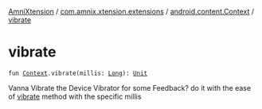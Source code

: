 [AmniXtension](../../index.md) / [com.amnix.xtension.extensions](../index.md) / [android.content.Context](index.md) / [vibrate](./vibrate.md)

# vibrate

`fun `[`Context`](https://developer.android.com/reference/android/content/Context.html)`.vibrate(millis: `[`Long`](https://kotlinlang.org/api/latest/jvm/stdlib/kotlin/-long/index.html)`): `[`Unit`](https://kotlinlang.org/api/latest/jvm/stdlib/kotlin/-unit/index.html)

Vanna Vibrate the Device Vibrator for some Feedback? do it with the ease of [vibrate](./vibrate.md) method with the specific millis

